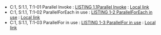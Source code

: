 * C:1, S:1.1, T:1-01 Parallel Invoke : [LISTING 1.1Parallel Invoke](https://github.com/ExamRef70-483/Sample-Code/blob/master/LISTING%201.1Parallel%20Invoke/Listing%201.1Parallel%20Invoke/Program.cs) : [Local link](Chapter%201%20Manage%20program%20flow/Skill%201.1%20Implement%20multithreading%20and%20asynchronous/LISTING%201-01%20Parallel%20Invoke.ipynb)
* C:1, S:1.1, T:1-02 ParallelForEach in use : [LISTING 1-2 ParallelForEach in use](https://github.com/ExamRef70-483/Sample-Code/blob/master/LISTING%201-2%E2%80%82ParallelForEach%20in%20use/LISTING%201-2%E2%80%82ParallelForEach%20in%20use/Program.cs) : [Local link](Chapter%201%20Manage%20program%20flow/Skill%201.1%20Implement%20multithreading%20and%20asynchronous/LISTING%201-02%20ParallelForEach%20in%20use.ipynb)
* C:1, S:1.1, T:1-03 ParallelFor in use : [LISTING 1-3 ParallelFor in use](https://github.com/ExamRef70-483/Sample-Code/blob/master/LISTING%201-3%E2%80%82ParallelFor%20in%20use/LISTING%201-3%E2%80%82ParallelFor%20in%20use/Program.cs) : [Local link](Chapter%201%20Manage%20program%20flow/Skill%201.1%20Implement%20multithreading%20and%20asynchronous/LISTING%201-03%20ParallelFor%20in%20use.ipynb)
